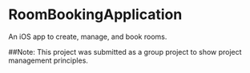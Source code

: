 # RoomBookingApplication
An iOS app to create, manage, and book rooms.

##Note:
This project was submitted as a group project to show project management principles.
